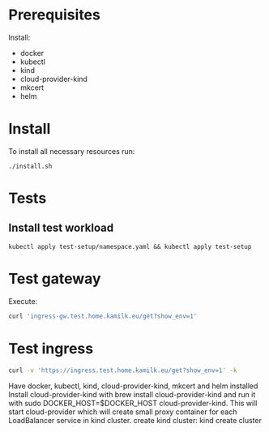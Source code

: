 # Prerequisites

Install:
* docker
* kubectl
* kind
* cloud-provider-kind
* mkcert
* helm

# Install

To install all necessary resources run:
```shell
./install.sh
```

# Tests

## Install test workload

```shell
kubectl apply test-setup/namespace.yaml && kubectl apply test-setup
```
# Test gateway

Execute:
```bash
curl 'ingress-gw.test.home.kamilk.eu/get?show_env=1'
```

# Test ingress

```bash
curl -v 'https://ingress.test.home.kamilk.eu/get?show_env=1' -k
```

Have docker, kubectl, kind, cloud-provider-kind, mkcert and helm   installed
Install cloud-provider-kind with brew install cloud-provider-kind and run it with sudo DOCKER_HOST=$DOCKER_HOST cloud-provider-kind. This will start cloud-provider which will create small proxy container for each LoadBalancer service in kind cluster.
create kind cluster: kind create cluster